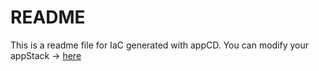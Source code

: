 # README
This is a readme file for IaC generated with appCD.
You can modify your appStack -> [here](http://cloud.appcd.io/appstacks/cedd0014-0024-4242-8548-c6a64bfcb948)
